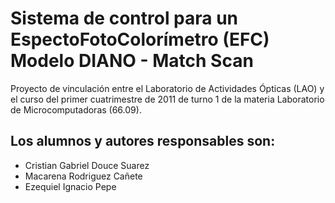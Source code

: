 ﻿Sistema de control para un EspectoFotoColorímetro (EFC)
Modelo DIANO - Match Scan
=======================================================

Proyecto de vinculación entre el Laboratorio de Actividades Ópticas (LAO) y el curso del primer cuatrimestre de 2011 de turno 1 de la materia Laboratorio de Microcomputadoras (66.09).


Los alumnos y autores responsables son:
---------------------------------------

* Cristian Gabriel Douce Suarez
* Macarena Rodriguez Cañete
* Ezequiel Ignacio Pepe

 